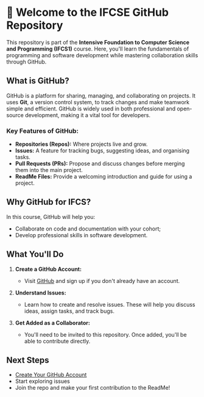 # 👋 Welcome to the IFCSE GitHub Repository

This repository is part of the **Intensive Foundation to Computer Science and Programming (IFCS1)** course. Here, you'll learn the fundamentals of programming and software development while mastering collaboration skills through GitHub. 

## What is GitHub?

GitHub is a platform for sharing, managing, and collaborating on projects. It uses **Git**, a version control system, to track changes and make teamwork simple and efficient. GitHub is widely used in both professional and open-source development, making it a vital tool for developers.

### Key Features of GitHub:
- **Repositories (Repos):** Where projects live and grow.
- **Issues:** A feature for tracking bugs, suggesting ideas, and organising tasks.
- **Pull Requests (PRs):** Propose and discuss changes before merging them into the main project.
- **ReadMe Files:** Provide a welcoming introduction and guide for using a project.

## Why GitHub for IFCS?

In this course, GitHub will help you:
- Collaborate on code and documentation with your cohort;
- Develop professional skills in software development.

## What You'll Do

1. **Create a GitHub Account:**  
   - Visit [GitHub](https://github.com/) and sign up if you don't already have an account.

2. **Understand Issues:**  
   - Learn how to create and resolve issues. These will help you discuss ideas, assign tasks, and track bugs.

3. **Get Added as a Collaborator:**  
   - You'll need to be invited to this repository. Once added, you'll be able to contribute directly.

## Next Steps
- [Create Your GitHub Account](https://github.com/)  
- Start exploring issues  
- Join the repo and make your first contribution to the ReadMe!

